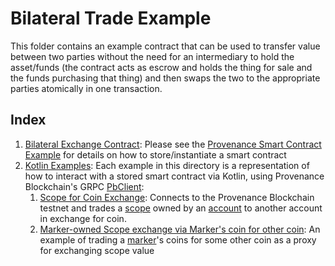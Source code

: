 # Bilateral Trade Example

This folder contains an example contract that can be used to transfer value between two parties without the need for an
intermediary to hold the asset/funds (the contract acts as escrow and holds the thing for sale and the funds purchasing that thing)
and then swaps the two to the appropriate parties atomically in one transaction.

## Index
1. [Bilateral Exchange Contract](src/contract.rs): Please see the [Provenance Smart Contract Example](../provenance-smart-contract-example) for details on how to store/instantiate a smart contract
2. [Kotlin Examples](./examples/kotlin/scope-exchange): Each example in this directory is a representation of how to interact with a stored smart contract via Kotlin, using Provenance Blockchain's GRPC [PbClient](https://github.com/provenance-io/pb-grpc-client-kotlin):
   1. [Scope for Coin Exchange](src/main/kotlin/ScopeExchange.kt): Connects to the Provenance Blockchain testnet and trades a [scope](https://docs.provenance.io/modules/metadata-module#scope-data-structures) owned by an [account](https://docs.provenance.io/blockchain/basics/accounts) to another account in exchange for coin.
   2. [Marker-owned Scope exchange via Marker's coin for other coin](examples/kotlin/scope-exchange/src/main/kotlin/MarkerOwnedScopeExchange.kt): An example of trading a [marker](https://docs.provenance.io/modules/marker-module)'s coins for some other coin as a proxy for exchanging scope value
